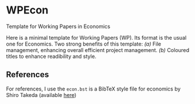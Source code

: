 # WPEcon
Template for Working Papers in Economics


Here is a minimal template for Working Papers (WP). Its format is the usual one for Economics. Two strong benefits of this template: *(a)* File management, enhancing overall efficient project management. *(b)* Coloured titles to enhance readibility and style.


## References
For references, I use the `econ.bst` is a BibTeX style file for economics by Shiro Takeda (available [here](https://github.com/ShiroTakeda/econ-bst))
